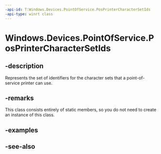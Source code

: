----api-id: T:Windows.Devices.PointOfService.PosPrinterCharacterSetIds
-api-type: winrt class
---<!-- Class syntax.public class PosPrinterCharacterSetIds --># Windows.Devices.PointOfService.PosPrinterCharacterSetIds## -descriptionRepresents the set of identifiers for the character sets that a point-of-service printer can use.## -remarksThis class consists entirely of static members, so you do not need to create an instance of this class.## -examples## -see-also